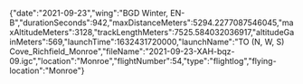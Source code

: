 {"date":"2021-09-23","wing":"BGD Winter, EN-B","durationSeconds":942,"maxDistanceMeters":5294.2277087546045,"maxAltitudeMeters":3128,"trackLengthMeters":7525.584032036917,"altitudeGainMeters":569,"launchTime":1632431720000,"launchName":"TO (N, W, S) Cove_Richfield_Monroe","fileName":"2021-09-23-XAH-bqz-09.igc","location":"Monroe","flightNumber":54,"type":"flightlog","flying-location":"Monroe"}
